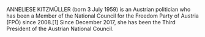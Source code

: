 ANNELIESE KITZMÜLLER (born 3 July 1959) is an Austrian politician who has been a Member of the National Council for the Freedom Party of Austria (FPÖ) since 2008.[1] Since December 2017, she has been the Third President of the Austrian National Council.
